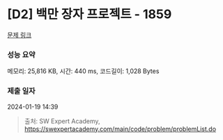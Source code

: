 # [D2] 백만 장자 프로젝트 - 1859 

[문제 링크](https://swexpertacademy.com/main/code/problem/problemDetail.do?contestProbId=AV5LrsUaDxcDFAXc) 

### 성능 요약

메모리: 25,816 KB, 시간: 440 ms, 코드길이: 1,028 Bytes

### 제출 일자

2024-01-19 14:39



> 출처: SW Expert Academy, https://swexpertacademy.com/main/code/problem/problemList.do